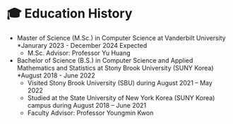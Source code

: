 #  🎓 Education History

* Master of Science (M.Sc.) in Computer Science at Vanderbilt University  *Janurary 2023 - December 2024 Expected
  * M.Sc. Advisor: Professor Yu Huang 
* Bachelor of Science (B.S.) in Computer Science and Applied Mathematics and Statistics at Stony Brook University (SUNY Korea) *August 2018 - June 2022
  * Visited Stony Brook University (SBU) during August 2021 – May 2022
  * Studied at the State University of New York Korea (SUNY Korea) campus during August 2018 – June 2021
  * Faculty Advisor: Professor Youngmin Kwon
